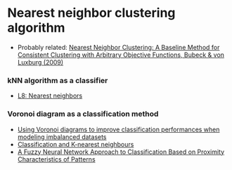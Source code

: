 
# Nearest neighbor clustering algorithm

- Probably related: [Nearest Neighbor Clustering: A Baseline Method for Consistent Clustering with Arbitrary Objective Functions, Bubeck & von Luxburg (2009)](http://www.jmlr.org/papers/v10/bubeck09a.html)


### kNN algorithm as a classifier
- [L8: Nearest neighbors](http://research.cs.tamu.edu/prism/lectures/pr/pr_l8.pdf)


### Voronoi diagram as a classification method
 - [Using Voronoi diagrams to improve classification performances when modeling imbalanced datasets](https://link.springer.com/article/10.1007/s00521-014-1780-0)
 - [Classification and K-nearest neighbours](https://www.inf.ed.ac.uk/teaching/courses/inf2b/learnnotes/inf2b-learn04-notes-nup.pdf)
 - [A Fuzzy Neural Network Approach to Classification Based on Proximity Characteristics of Patterns](http://www.cs.uoi.gr/~kblekas/papers/C8.pdf)
